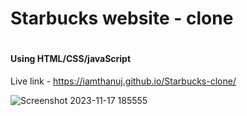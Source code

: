 # Starbucks website - clone

# <h4>Using HTML/CSS/javaScript</h4>

Live link - https://iamthanuj.github.io/Starbucks-clone/


![Screenshot 2023-11-17 185555](https://github.com/iamthanuj/Starbucks-clone/assets/98619183/b4c6c7c4-c09a-4c8f-93a4-0c33e37a460c)
